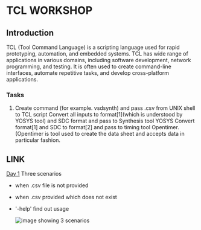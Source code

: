 # TCL WORKSHOP
## Introduction
TCL (Tool Command Language) is a scripting language used for rapid prototyping, automation, and embedded systems. TCL has wide range of applications in various domains, including software development, network programming, and testing. It is often used to create command-line interfaces, automate repetitive tasks, and develop cross-platform applications.
### Tasks ###   
1. Create command (for example. vsdsynth) and pass .csv from UNIX shell to TCL script
Convert all inputs to format[1](which is understood by YOSYS tool) and SDC format and pass to Synthesis tool YOSYS
Convert format[1] and SDC to format[2] and pass to timing tool Opentimer.(Opentimer is tool used to create the data sheet and accepts data in particular fashion.
## LINK
[Day 1](#day1)
Three scenarios
 - when .csv file is not provided
 - when .csv provided which does not exist
 - '-help' find out usage

   ![image showing 3 scenarios](blob:https://web.whatsapp.com/036dc0f3-cfc5-44c6-9b30-72ddd6b3f14a)


